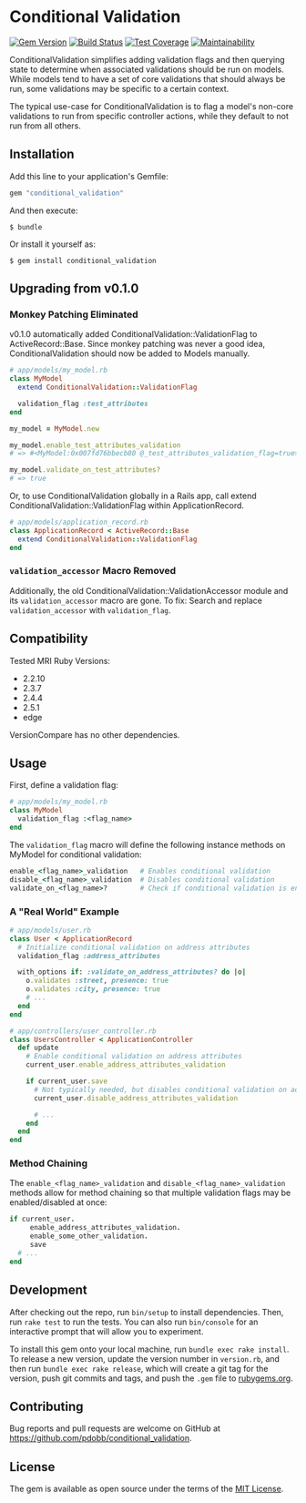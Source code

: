 # Conditional Validation

[![Gem Version](https://badge.fury.io/rb/conditional_validation.svg)](https://badge.fury.io/rb/conditional_validation)
[![Build Status](https://travis-ci.org/pdobb/conditional_validation.svg?branch=master)](https://travis-ci.org/pdobb/conditional_validation)
[![Test Coverage](https://api.codeclimate.com/v1/badges/a7cb8fa224f2390c6c99/test_coverage)](https://codeclimate.com/github/pdobb/conditional_validation/test_coverage)
[![Maintainability](https://api.codeclimate.com/v1/badges/a7cb8fa224f2390c6c99/maintainability)](https://codeclimate.com/github/pdobb/conditional_validation/maintainability)

ConditionalValidation simplifies adding validation flags and then querying state to determine when associated validations should be run on models. While models tend to have a set of core validations that should always be run, some validations may be specific to a certain context.

The typical use-case for ConditionalValidation is to flag a model's non-core validations to run from specific controller actions, while they default to not run from all others.


## Installation

Add this line to your application's Gemfile:

```ruby
gem "conditional_validation"
```

And then execute:

    $ bundle

Or install it yourself as:

    $ gem install conditional_validation


## Upgrading from v0.1.0

### Monkey Patching Eliminated

v0.1.0 automatically added ConditionalValidation::ValidationFlag to ActiveRecord::Base. Since monkey patching was never a good idea, ConditionalValidation should now be added to Models manually.

```ruby
# app/models/my_model.rb
class MyModel
  extend ConditionalValidation::ValidationFlag

  validation_flag :test_attributes
end

my_model = MyModel.new

my_model.enable_test_attributes_validation
# => #<MyModel:0x007fd76bbecb80 @_test_attributes_validation_flag=true>

my_model.validate_on_test_attributes?
# => true
```

Or, to use ConditionalValidation globally in a Rails app, call extend ConditionalValidation::ValidationFlag within ApplicationRecord.

```ruby
# app/models/application_record.rb
class ApplicationRecord < ActiveRecord::Base
  extend ConditionalValidation::ValidationFlag
end
```


### `validation_accessor` Macro Removed

Additionally, the old ConditionalValidation::ValidationAccessor module and its `validation_accessor` macro are gone. To fix: Search and replace `validation_accessor` with `validation_flag`.


## Compatibility

Tested MRI Ruby Versions:
* 2.2.10
* 2.3.7
* 2.4.4
* 2.5.1
* edge

VersionCompare has no other dependencies.


## Usage

First, define a validation flag:

```ruby
# app/models/my_model.rb
class MyModel
  validation_flag :<flag_name>
end
```

The `validation_flag` macro will define the following instance methods on MyModel for conditional validation:

```ruby
enable_<flag_name>_validation   # Enables conditional validation
disable_<flag_name>_validation  # Disables conditional validation
validate_on_<flag_name>?        # Check if conditional validation is enabled or not
```


### A "Real World" Example

```ruby
# app/models/user.rb
class User < ApplicationRecord
  # Initialize conditional validation on address attributes
  validation_flag :address_attributes

  with_options if: :validate_on_address_attributes? do |o|
    o.validates :street, presence: true
    o.validates :city, presence: true
    # ...
  end
end

# app/controllers/user_controller.rb
class UsersController < ApplicationController
  def update
    # Enable conditional validation on address attributes
    current_user.enable_address_attributes_validation

    if current_user.save
      # Not typically needed, but disables conditional validation on address attributes
      current_user.disable_address_attributes_validation

      # ...
    end
  end
end
```


### Method Chaining

The `enable_<flag_name>_validation` and `disable_<flag_name>_validation` methods allow for method chaining so that multiple validation flags may be enabled/disabled at once:

```ruby
if current_user.
     enable_address_attributes_validation.
     enable_some_other_validation.
     save
  # ...
end
```


## Development

After checking out the repo, run `bin/setup` to install dependencies. Then, run `rake test` to run the tests. You can also run `bin/console` for an interactive prompt that will allow you to experiment.

To install this gem onto your local machine, run `bundle exec rake install`. To release a new version, update the version number in `version.rb`, and then run `bundle exec rake release`, which will create a git tag for the version, push git commits and tags, and push the `.gem` file to [rubygems.org](https://rubygems.org).


## Contributing

Bug reports and pull requests are welcome on GitHub at https://github.com/pdobb/conditional_validation.


## License

The gem is available as open source under the terms of the [MIT License](https://opensource.org/licenses/MIT).
